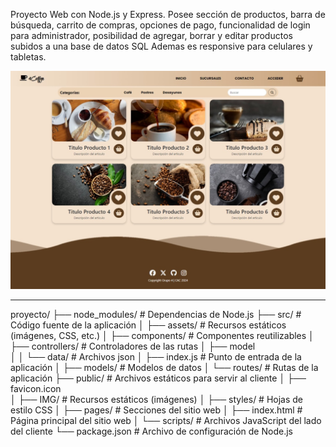Proyecto Web con Node.js y Express.
Posee sección de productos, barra de búsqueda, carrito de compras, opciones de pago,
funcionalidad de login para administrador, posibilidad de agregar, borrar y editar productos subidos a una base de datos SQL
Ademas es responsive para celulares y tabletas.

![Sección de productos](https://github.com/FFabianaB/Caffee-CAC/blob/main/public/IMG/seccion-productos.jpeg?raw=true)


-------------------------------------------------------------------
proyecto/
├── node_modules/  # Dependencias de Node.js
├── src/      # Código fuente de la aplicación
│   ├── assets/      # Recursos estáticos (imágenes, CSS, etc.)
│   ├── components/  # Componentes reutilizables
│   ├── controllers/ # Controladores de las rutas
│   ├── model       
│   │   └── data/    # Archivos json
│   ├── index.js     # Punto de entrada de la aplicación
│   ├── models/      # Modelos de datos
│   └── routes/      # Rutas de la aplicación
├── public/   # Archivos estáticos para servir al cliente
│   ├── favicon.icon       
│   ├── IMG/        # Recursos estáticos (imágenes)
│   ├── styles/     # Hojas de estilo CSS
│   ├── pages/      # Secciones del sitio web
│   ├── index.html  # Página principal del sitio web
│   └── scripts/    # Archivos JavaScript del lado del cliente
└── package.json # Archivo de configuración de Node.js